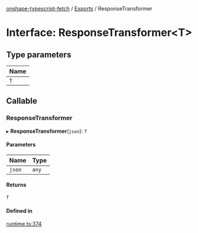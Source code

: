 [onshape-typescript-fetch](../README.md) / [Exports](../modules.md) / ResponseTransformer

# Interface: ResponseTransformer<T\>

## Type parameters

| Name |
| :------ |
| `T` |

## Callable

### ResponseTransformer

▸ **ResponseTransformer**(`json`): `T`

#### Parameters

| Name | Type |
| :------ | :------ |
| `json` | `any` |

#### Returns

`T`

#### Defined in

[runtime.ts:374](https://github.com/toebes/onshape-typescript-fetch/blob/3e11ae1/runtime.ts#L374)
